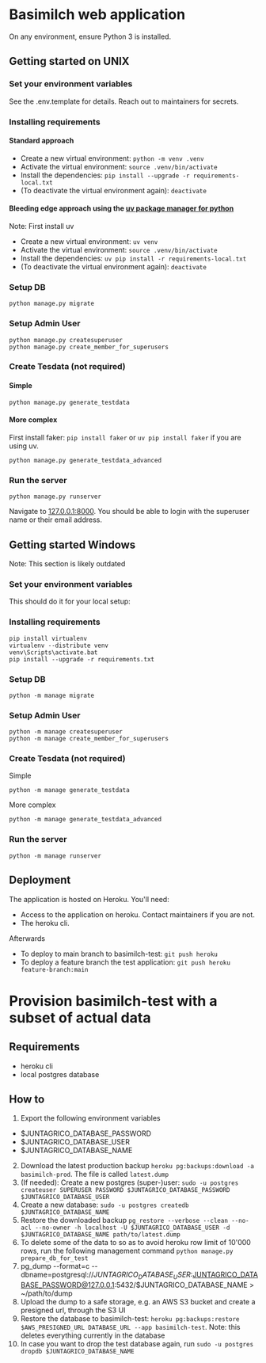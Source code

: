 # Basimilch web application

On any environment, ensure Python 3 is installed.

## Getting started on UNIX

### Set your environment variables

See the .env.template for details. Reach out to maintainers for secrets.

### Installing requirements

#### Standard approach

- Create a new virtual environment: `python -m venv .venv`
- Activate the virtual environment: `source .venv/bin/activate`
- Install the dependencies: `pip install --upgrade -r requirements-local.txt`
- (To deactivate the virtual environment again): `deactivate`

#### Bleeding edge approach using the [uv package manager for python](https://docs.astral.sh/uv/)

Note: First install uv

- Create a new virtual environment: `uv venv`
- Activate the virtual environment: `source .venv/bin/activate`
- Install the dependencies: `uv pip install -r requirements-local.txt`
- (To deactivate the virtual environment again): `deactivate`

### Setup DB

    python manage.py migrate

### Setup Admin User

    python manage.py createsuperuser
    python manage.py create_member_for_superusers

### Create Tesdata (not required)

#### Simple

    python manage.py generate_testdata

#### More complex

First install faker: `pip install faker` or `uv pip install faker` if you are using uv.

    python manage.py generate_testdata_advanced

### Run the server

    python manage.py runserver

Navigate to [127.0.0.1:8000](127.0.0.1:8000). You should be able to login with the superuser name or their email address.

## Getting started Windows

Note: This section is likely outdated

### Set your environment variables

This should do it for your local setup:

### Installing requirements

    pip install virtualenv
    virtualenv --distribute venv
    venv\Scripts\activate.bat
    pip install --upgrade -r requirements.txt

### Setup DB

    python -m manage migrate

### Setup Admin User

    python -m manage createsuperuser
    python -m manage create_member_for_superusers

### Create Tesdata (not required)

Simple

    python -m manage generate_testdata

More complex

    python -m manage generate_testdata_advanced

### Run the server

    python -m manage runserver

## Deployment

The application is hosted on Heroku. You'll need:

- Access to the application on heroku. Contact maintainers if you are not.
- The heroku cli.

Afterwards

- To deploy to main branch to basimilch-test: `git push heroku`
- To deploy a feature branch the test application: `git push heroku feature-branch:main`

# Provision basimilch-test with a subset of actual data

## Requirements

- heroku cli
- local postgres database

## How to

1. Export the following environment variables

- $JUNTAGRICO_DATABASE_PASSWORD
- $JUNTAGRICO_DATABASE_USER
- $JUNTAGRICO_DATABASE_NAME

2. Download the latest production backup `heroku pg:backups:download -a basimilch-prod`. The file is called `latest.dump`
3. (If needed): Create a new postgres (super-)user: `sudo -u postgres createuser SUPERUSER PASSWORD $JUNTAGRICO_DATABASE_PASSWORD $JUNTAGRICO_DATABASE_USER`
4. Create a new database: `sudo -u postgres createdb $JUNTAGRICO_DATABASE_NAME`
5. Restore the downloaded backup `pg_restore --verbose --clean --no-acl --no-owner -h localhost -U $JUNTAGRICO_DATABASE_USER -d $JUNTAGRICO_DATABASE_NAME path/to/latest.dump`
6. To delete some of the data to so as to avoid heroku row limit of 10'000 rows, run the following management command `python manage.py prepare_db_for_test`
7. pg_dump --format=c --dbname=postgresql://$JUNTAGRICO_DATABASE_USER:$JUNTAGRICO_DATABASE_PASSWORD@127.0.0.1:5432/$JUNTAGRICO_DATABASE_NAME > ~/path/to/dump
8. Upload the dump to a safe storage, e.g. an AWS S3 bucket and create a presigned url, through the S3 UI
9. Restore the database to basimilch-test: `heroku pg:backups:restore $AWS_PRESIGNED_URL DATABASE_URL --app basimilch-test`. Note: this deletes everything currently in the database
10. In case you want to drop the test database again, run `sudo -u postgres dropdb $JUNTAGRICO_DATABASE_NAME`
